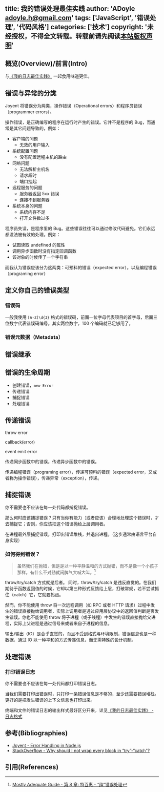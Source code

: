 title: 我的错误处理最佳实践
author: 'ADoyle <adoyle.h@gmail.com>'
tags: ['JavaScript', '错误处理', '代码风格']
categories: ['技术']
copyright: '未经授权，不得全文转载。转载前请先阅读[本站版权声明](http://adoyle.me/blog/copyright.html)'
---

## 概览(Overview)/前言(Intro)

与[《我的日志最佳实践》][0] 一起食用味道更佳。

<!-- more -->

## 错误与异常的分类

Joyent 将错误分为两类，操作错误（Operational errors）和程序员错误（programmer errors）。

操作错误，是正确编写的程序在运行时产生的错误。它并不是程序的 Bug，而通常是其它问题导致的，例如：

- 客户端的问题
    - 无效的用户输入
- 系统配置问题
    - 没有配置远程主机的路由
- 网络问题
    - 无法解析主机名
    - 请求超时
    - 端口挂起
- 远程服务的问题
    - 服务器返回 5xx 错误
    - 连接不到服务器
- 系统本身的问题
    - 系统内存不足
    - 打开文件数过多

程序员失误，是程序里的 Bug。这些错误往往可以通过修改代码避免。它们永远都没法被有效的处理。例如：

- 试图读取 undefined 的属性
- 调用异步函数时没有指定回调函数
- 该对象的时候传了一个字符串

而我认为错误应该分为这两类：可预料的错误（expected error），以及编程错误（programing error）

## 定义你自己的错误类型

### 错误码

一般我使用 `[A-Z]\d{3}` 格式的错误码，前面一位字母代表项目的首字母，后面三位数字代表错误码编号。其实两位数字，100 个编码就已足够用了。

### 错误元数据（Metadata）


## 错误继承


## 错误的生命周期

- 创建错误，`new Error`
- 传递错误
- 捕捉错误
- 处理错误

## 传递错误

throw error

callback(error)

event emit error

传递同步函数中的错误，传递异步函数中的错误。

传递编程错误（programing error），传递可预料的错误（expected error，又或者称为操作错误），传递异常（exception），传递。

## 捕捉错误

你不需要也不应该在每一处代码都捕捉错误。

那么何时应该捕捉错误？只有当你有能力（或者应该）合理地处理这个错误时，才去捕捉它；否则，你应该把这个错误抛给上层调用者。

在进程最外层捕捉错误，打印出错误堆栈，并退出进程。（这步通常由语言平台自身实现）


### 如何得到错误？

> 虽然我们在抛错，但是是以一种平静温和的方式抛错，而不是像一个小孩子那样，有什么不对劲就闹脾气大喊大叫。[^1]

throw/try/catch 方式就是后者。
同时，throw/try/catch 是违反直觉的。在我们期待于函数返回值的时候，它却以第三种形式反馈给上层，打破常规，若不尝试抓住（catch）它，它就要捣蛋。

然而，你不能使用 throw 将一次远程调用（如 RPC 或者 HTTP 请求）过程中发生的错误直接抛给调用者，实际上调用者是通过应用层协议中的返回值判断是否发生错误。你也不能使用 throw 将子进程（或子线程）中发生的错误直接抛给父进程，实际上父进程是通过信号来或者来自子进程的信息。

输出/输出（IO）是合乎直觉的，而且不受到格式与环境限制，错误信息也是一种数据，通过 IO 以一种平和的方式传递信息，而无需特殊的设计机制。


## 处理错误

### 打印错误日志

你不需要也不应该在每一处代码都打印错误日志。

当我们需要打印出错误时，只打印一条错误信息是不够的，至少还需要错误堆栈。更好的是把发生错误的上下文信息也打印出来。

终端和文件的错误日志的输出样式最好区分开来，详见[《我的日志最佳实践》 - 日志格式][1]


## 参考(Bibliographies)
- [Joyent - Error Handling in Node.js][B1]
- [StackOverflow - Why should I not wrap every block in “try”-“catch”?][B2]

## 引用(References)
[^1]: [Mostly Adequate Guide - 第 8 章: 特百惠 - “纯”错误处理][R1]


<!-- 以下是相关链接 -->

[R1]: https://github.com/llh911001/mostly-adequate-guide-chinese/blob/master/ch8.md#纯错误处理

[B1]: https://www.joyent.com/developers/node/design/errors
[B2]: http://stackoverflow.com/questions/2737328/why-should-i-not-wrap-every-block-in-try-catch

[0]: http://adoyle.me/blog/my-best-practices-of-log.html
[1]: http://adoyle.me/blog/my-best-practices-of-log.html#